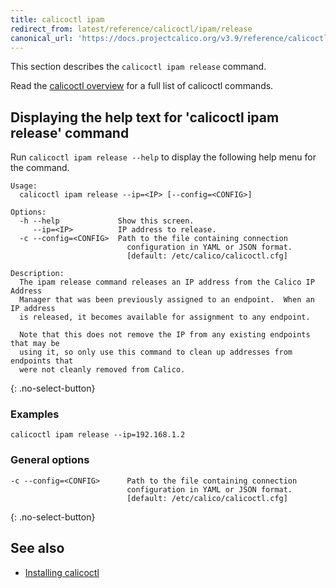 ```yaml
---
title: calicoctl ipam
redirect_from: latest/reference/calicoctl/ipam/release
canonical_url: 'https://docs.projectcalico.org/v3.9/reference/calicoctl/ipam/release'
---
```


This section describes the `calicoctl ipam release` command.

Read the [calicoctl overview]({{site.baseurl}}/{{page.version}}/reference/calicoctl/) for a full list of calicoctl commands.

## Displaying the help text for 'calicoctl ipam release' command

Run `calicoctl ipam release --help` to display the following help menu for the
command.

```
Usage:
  calicoctl ipam release --ip=<IP> [--config=<CONFIG>]

Options:
  -h --help             Show this screen.
     --ip=<IP>          IP address to release.
  -c --config=<CONFIG>  Path to the file containing connection
                          configuration in YAML or JSON format.
                          [default: /etc/calico/calicoctl.cfg]

Description:
  The ipam release command releases an IP address from the Calico IP Address
  Manager that was been previously assigned to an endpoint.  When an IP address
  is released, it becomes available for assignment to any endpoint.

  Note that this does not remove the IP from any existing endpoints that may be
  using it, so only use this command to clean up addresses from endpoints that
  were not cleanly removed from Calico.
```
{: .no-select-button}

### Examples

```
calicoctl ipam release --ip=192.168.1.2
```

### General options

```
-c --config=<CONFIG>      Path to the file containing connection
                          configuration in YAML or JSON format.
                          [default: /etc/calico/calicoctl.cfg]
```
{: .no-select-button}

## See also

-  [Installing calicoctl]({{site.baseurl}}/{{page.version}}/getting-started/calicoctl/install)
